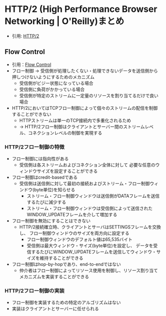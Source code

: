 # HTTP/2 (High Performance Browser Networking | O'Reilly)まとめ
- 引用: [HTTP/2](https://hpbn.co/http2/)

## Flow Control
- 引用：[Flow Control](https://hpbn.co/http2/#flow-control)
- フロー制御 -> 受信側が処理したくない・処理できないデータを送信側から押しつけないようにするためのメカニズム
  - 受信側がビジー状態になっている場合
  - 受信側に負荷がかかっている場合
  - 受信側が特定のストリームに一定量のリソースを割り当てるだけで良い場合
- HTTP/2においてはTCPフロー制御によって個々のストリームの配信を制御することができない
  - HTTPストリームは単一のTCP接続内で多重化されるため
  - -> HTTP/2フロー制御はクライアントとサーバー間のストリームレベル、コネクションレベルの制御を実現する

### HTTP/2フロー制御の特徴
- フロー制御には指向性がある
  - 受信側は各ストリームおよびコネクション全体に対して
    必要な任意のウィンドウサイズを設定することができる
- フロー制御はcredit-basedである
  - 受信側は送信側に対して最初の接続およびストリーム・フロー制御ウィンドウ(byte単位)を知らせる
    - ストリーム・フロー制御ウィンドウは送信側がDATAフレームを送信するたびに減少する
    - ストリーム・フロー制御ウィンドウは受信側によって送信されたWINDOW_UPDATEフレームを介して増加する
- フロー制御を無効にすることはできない
  - HTTP/2接続確立時、クライアントとサーバはSETTINGSフレームを交換し、
    フロー制御ウィンドウのサイズを両方向に設定する
    - フロー制御ウィンドウのデフォルト値は65,535バイト
    - 受信側は最大ウィンドウ・サイズ(byte単位)を設定し、
      データを受信するたびにWINDOW_UPDATEフレームを送信してウィンドウ・サイズを維持することができる
- フロー制御はhop-by-hopであり、end-to-endではない
  - 仲介者はフロー制御によってリソース使用を制御し、リソース割り当てメカニズムを実装することができる  

### HTTP/2フロー制御の実装
- フロー制御を実装するための特定のアルゴリズムはない
- 実装はクライアントとサーバーに任せられる

